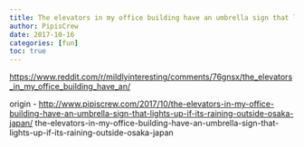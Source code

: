 ```yaml
---
title: The elevators in my office building have an umbrella sign that lights up if it-s raining outside (Osaka, Japan)
author: PipisCrew
date: 2017-10-16
categories: [fun]
toc: true
---
```


https://www.reddit.com/r/mildlyinteresting/comments/76gnsx/the_elevators_in_my_office_building_have_an/

origin - http://www.pipiscrew.com/2017/10/the-elevators-in-my-office-building-have-an-umbrella-sign-that-lights-up-if-its-raining-outside-osaka-japan/ the-elevators-in-my-office-building-have-an-umbrella-sign-that-lights-up-if-its-raining-outside-osaka-japan